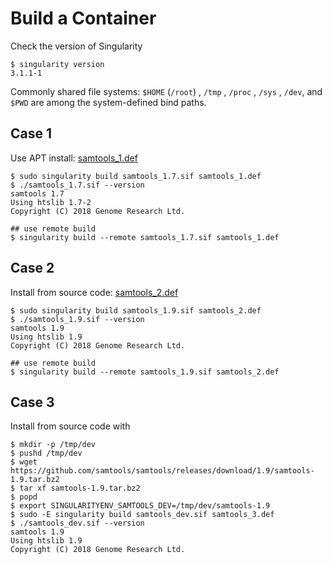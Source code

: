 # Build a Container

Check the version of Singularity
```shell
$ singularity version
3.1.1-1
```

Commonly shared file systems:
`$HOME` (`/root`) , `/tmp` , `/proc` , `/sys` , `/dev`, and `$PWD` are among the system-defined bind paths.

## Case 1
Use APT install: [samtools\_1.def](./samtools_1.def)
```shell
$ sudo singularity build samtools_1.7.sif samtools_1.def
$ ./samtools_1.7.sif --version
samtools 1.7
Using htslib 1.7-2
Copyright (C) 2018 Genome Research Ltd.

## use remote build
$ singularity build --remote samtools_1.7.sif samtools_1.def
```
## Case 2
Install from source code: [samtools\_2.def](./samtools_2.def)
```shell
$ sudo singularity build samtools_1.9.sif samtools_2.def
$ ./samtools_1.9.sif --version
samtools 1.9
Using htslib 1.9
Copyright (C) 2018 Genome Research Ltd.

## use remote build
$ singularity build --remote samtools_1.9.sif samtools_2.def
```

## Case 3
Install from source code with
```shell
$ mkdir -p /tmp/dev
$ pushd /tmp/dev
$ wget https://github.com/samtools/samtools/releases/download/1.9/samtools-1.9.tar.bz2
$ tar xf samtools-1.9.tar.bz2
$ popd
$ export SINGULARITYENV_SAMTOOLS_DEV=/tmp/dev/samtools-1.9
$ sudo -E singularity build samtools_dev.sif samtools_3.def
$ ./samtools_dev.sif --version
samtools 1.9
Using htslib 1.9
Copyright (C) 2018 Genome Research Ltd.
```
